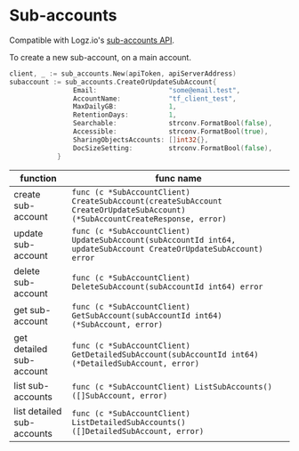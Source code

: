 # Sub-accounts

Compatible with Logz.io's [sub-accounts API](https://docs.logz.io/api/#tag/Manage-time-based-log-accounts).

To create a new sub-account, on a main account.
```go
client, _ := sub_accounts.New(apiToken, apiServerAddress)
subaccount := sub_accounts.CreateOrUpdateSubAccount{
                Email:                  "some@email.test",
                AccountName:            "tf_client_test",
                MaxDailyGB:             1,
                RetentionDays:          1,
                Searchable:             strconv.FormatBool(false),
                Accessible:             strconv.FormatBool(true),
                SharingObjectsAccounts: []int32{},
                DocSizeSetting:         strconv.FormatBool(false),
            }
```

|function|func name|
|---|---|
|create sub-account|`func (c *SubAccountClient) CreateSubAccount(createSubAccount CreateOrUpdateSubAccount) (*SubAccountCreateResponse, error)`|
|update sub-account|`func (c *SubAccountClient) UpdateSubAccount(subAccountId int64, updateSubAccount CreateOrUpdateSubAccount) error`|
|delete sub-account|`func (c *SubAccountClient) DeleteSubAccount(subAccountId int64) error`|
|get sub-account|`func (c *SubAccountClient) GetSubAccount(subAccountId int64) (*SubAccount, error)`|
|get detailed sub-account|`func (c *SubAccountClient) GetDetailedSubAccount(subAccountId int64) (*DetailedSubAccount, error)`|
|list sub-accounts|`func (c *SubAccountClient) ListSubAccounts() ([]SubAccount, error)`|
|list detailed sub-accounts|`func (c *SubAccountClient) ListDetailedSubAccounts() ([]DetailedSubAccount, error)`|
